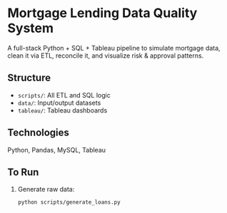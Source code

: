 # Mortgage Lending Data Quality System

A full-stack Python + SQL + Tableau pipeline to simulate mortgage data, clean it via ETL, reconcile it, and visualize risk & approval patterns.

## Structure
- `scripts/`: All ETL and SQL logic
- `data/`: Input/output datasets
- `tableau/`: Tableau dashboards

## Technologies
Python, Pandas, MySQL, Tableau

## To Run
1. Generate raw data:
   ```bash
   python scripts/generate_loans.py
